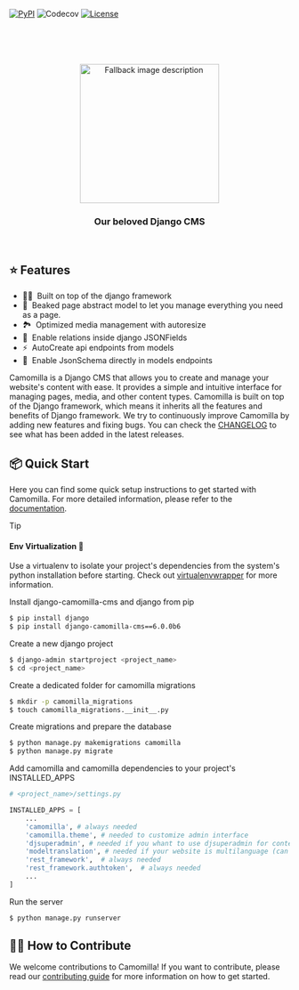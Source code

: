 [![PyPI](https://img.shields.io/pypi/v/django-camomilla-cms?style=flat-square)](https://pypi.org/project/django-camomilla-cms) ![Codecov](https://img.shields.io/codecov/c/github/camomillacms/camomilla-core?style=flat-square) [![License](https://img.shields.io/github/license/camomillacms/camomilla-core?style=flat-square)](./LICENSE)

<br>
<br>
<br>
<br>
<div align="center">
    <picture>
        <source media="(prefers-color-scheme: dark)" srcset="https://camomillacms.github.io/camomilla-core/images/camomilla-logo-dark.svg?v=1">
        <source media="(prefers-color-scheme: light)" srcset="https://camomillacms.github.io/camomilla-core/images/camomilla-logo-light.svg?v=1">
        <img alt="Fallback image description" src="https://camomillacms.github.io/camomilla-core/images/camomilla-logo-light.svg?v=1" style="width: 250px; height: auto;">
    </picture>
</div>
<h3 style="text-align: center;">Our beloved Django CMS</h3>
<br>

## ⭐️ Features

<!-- Highlight some of the features your module provide here -->

- 🧘‍♀️ &nbsp;Built on top of the django framework
- 🥨 &nbsp;Beaked page abstract model to let you manage everything you need as a page.
- 🏞️ &nbsp;Optimized media management with autoresize
- 👯 &nbsp;Enable relations inside django JSONFields
- ⚡️ &nbsp;AutoCreate api endpoints from models
- 🚧 &nbsp;Enable JsonSchema directly in models endpoints

Camomilla is a Django CMS that allows you to create and manage your website's content with ease. It provides a simple and intuitive interface for managing pages, media, and other content types. Camomilla is built on top of the Django framework, which means it inherits all the features and benefits of Django framework.
We try to continuously improve Camomilla by adding new features and fixing bugs. You can check the [CHANGELOG](./CHANGELOG.md) to see what has been added in the latest releases.

## 📦 Quick Start

Here you can find some quick setup instructions to get started with Camomilla. For more detailed information, please refer to the [documentation](https://camomillacms.github.io/camomilla-core/).

> [!TIP]
>
> #### Env Virtualization 👾
>
> Use a virtualenv to isolate your project's dependencies from the system's python installation before starting. Check out [virtualenvwrapper](https://virtualenvwrapper.readthedocs.io/en/latest/) for more information.

Install django-camomilla-cms and django from pip

```bash
$ pip install django
$ pip install django-camomilla-cms==6.0.0b6
```

Create a new django project

```bash
$ django-admin startproject <project_name>
$ cd <project_name>
```

Create a dedicated folder for camomilla migrations

```bash
$ mkdir -p camomilla_migrations
$ touch camomilla_migrations.__init__.py
```

Create migrations and prepare the database

```bash
$ python manage.py makemigrations camomilla
$ python manage.py migrate
```

Add camomilla and camomilla dependencies to your project's INSTALLED_APPS

```python
# <project_name>/settings.py

INSTALLED_APPS = [
    ...
    'camomilla', # always needed
    'camomilla.theme', # needed to customize admin interface
    'djsuperadmin', # needed if you whant to use djsuperadmin for contents
    'modeltranslation', # needed if your website is multilanguage (can be added later)
    'rest_framework',  # always needed
    'rest_framework.authtoken',  # always needed
    ...
]
```

Run the server

```bash
$ python manage.py runserver
```

## 🧑‍💻 How to Contribute

We welcome contributions to Camomilla! If you want to contribute, please read our [contributing guide](./CONTRIBUTING.md) for more information on how to get started.
